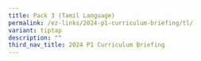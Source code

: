 ```yaml
---
title: Pack 3 (Tamil Language)
permalink: /ez-links/2024-p1-curriculum-briefing/tl/
variant: tiptap
description: ""
third_nav_title: 2024 P1 Curriculum Briefing
---
```

